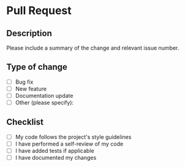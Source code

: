 # Pull Request

## Description
Please include a summary of the change and relevant issue number.

## Type of change
- [ ] Bug fix
- [ ] New feature
- [ ] Documentation update
- [ ] Other (please specify):

## Checklist
- [ ] My code follows the project's style guidelines
- [ ] I have performed a self-review of my code
- [ ] I have added tests if applicable
- [ ] I have documented my changes
